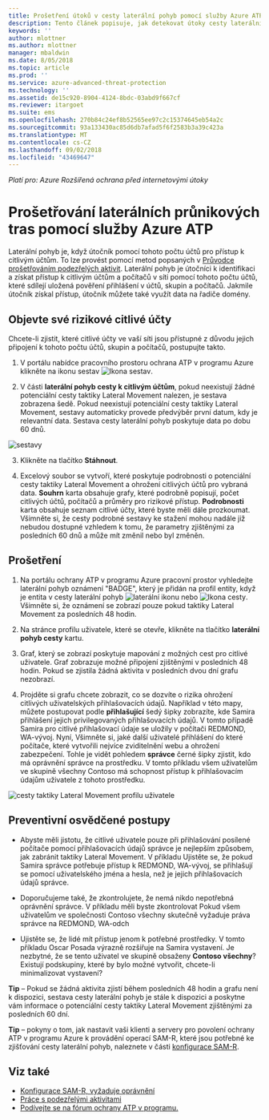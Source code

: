 ```yaml
---
title: Prošetření útoků v cesty laterální pohyb pomocí služby Azure ATP | Dokumentace Microsoftu
description: Tento článek popisuje, jak detekovat útoky cesty laterální pohyb s Azure Advanced Threat Protection (ATP).
keywords: ''
author: mlottner
ms.author: mlottner
manager: mbaldwin
ms.date: 8/05/2018
ms.topic: article
ms.prod: ''
ms.service: azure-advanced-threat-protection
ms.technology: ''
ms.assetid: de15c920-8904-4124-8bdc-03abd9f667cf
ms.reviewer: itargoet
ms.suite: ems
ms.openlocfilehash: 270b84c24ef8b52565ee97c2c15374645eb54a2c
ms.sourcegitcommit: 93a133430ac85d6db7afad5f6f2583b3a39c423a
ms.translationtype: MT
ms.contentlocale: cs-CZ
ms.lasthandoff: 09/02/2018
ms.locfileid: "43469647"
---
```

*Platí pro: Azure Rozšířená ochrana před internetovými útoky*

# <a name="investigating-lateral-movement-paths-with-azure-atp"></a>Prošetřování laterálních průnikových tras pomocí služby Azure ATP


Laterální pohyb je, když útočník pomocí tohoto počtu účtů pro přístup k citlivým účtům. To lze provést pomocí metod popsaných v [Průvodce prošetřováním podezřelých aktivit](suspicious-activity-guide.md). Laterální pohyb je útočníci k identifikaci a získat přístup k citlivým účtům a počítačů v síti pomocí tohoto počtu účtů, které sdílejí uložená pověření přihlášení v účtů, skupin a počítačů. Jakmile útočník získal přístup, útočník můžete také využít data na řadiče domény.


## <a name="discover-your-at-risk-sensitive-accounts"></a>Objevte své rizikové citlivé účty

Chcete-li zjistit, které citlivé účty ve vaší síti jsou přístupné z důvodu jejich připojení k tohoto počtu účtů, skupin a počítačů, postupujte takto. 

1. V portálu nabídce pracovního prostoru ochrana ATP v programu Azure klikněte na ikonu sestav ![Ikona sestav](./media/atp-report-icon.png).

2. V části **laterální pohyb cesty k citlivým účtům**, pokud neexistují žádné potenciální cesty taktiky Lateral Movement nalezen, je sestava zobrazena šedě. Pokud neexistují potenciální cesty taktiky Lateral Movement, sestavy automaticky provede předvýběr první datum, kdy je relevantní data. Sestava cesty laterální pohyb poskytuje data po dobu 60 dnů.

 ![sestavy](./media/reports.png)

3. Klikněte na tlačítko **Stáhnout**.

4. Excelový soubor se vytvoří, které poskytuje podrobnosti o potenciální cesty taktiky Lateral Movement a ohrožení citlivých účtů pro vybraná data. **Souhrn** karta obsahuje grafy, které podrobně popisují, počet citlivých účtů, počítačů a průměry pro rizikové přístup. **Podrobnosti** karta obsahuje seznam citlivé účty, které byste měli dále prozkoumat. Všimněte si, že cesty podrobné sestavy ke stažení mohou nadále již nebudou dostupné vzhledem k tomu, že parametry zjištěnými za posledních 60 dnů a může mít změnil nebo byl změněn.


## <a name="investigate"></a>Prošetření



1. Na portálu ochrany ATP v programu Azure pracovní prostor vyhledejte laterální pohyb oznámení "BADGE", který je přidán na profil entity, když je entita v cesty laterální pohyb ![laterální ikonu](./media/lateral-movement-icon.png) nebo ![Ikona cesty](./media/paths-icon.png). Všimněte si, že oznámení se zobrazí pouze pokud taktiky Lateral Movement za posledních 48 hodin. 

2. Na stránce profilu uživatele, které se otevře, klikněte na tlačítko **laterální pohyb cesty** kartu. 

3. Graf, který se zobrazí poskytuje mapování z možných cest pro citlivé uživatele. Graf zobrazuje možné připojení zjištěnými v posledních 48 hodin. Pokud se zjistila žádná aktivita v posledních dvou dní grafu nezobrazí. 

4. Projděte si grafu chcete zobrazit, co se dozvíte o rizika ohrožení citlivých uživatelských přihlašovacích údajů. Například v této mapy, můžete postupovat podle **přihlašující** šedý šipky zobrazíte, kde Samira přihlášení jejich privilegovaných přihlašovacích údajů. V tomto případě Samira pro citlivé přihlašovací údaje se uložily v počítači REDMOND, WA-vývoj. Nyní, Všimněte si, jaké další uživatelé přihlášení do které počítače, které vytvořili nejvíce zviditelnění webu a ohrožení zabezpečení. Tohle je vidět pohledem **správce** černé šipky zjistit, kdo má oprávnění správce na prostředku. V tomto příkladu všem uživatelům ve skupině všechny Contoso má schopnost přístup k přihlašovacím údajům uživatele z tohoto prostředku.  

 ![cesty taktiky Lateral Movement profilu uživatele](media/user-profile-lateral-movement-paths.png)


## <a name="preventative-best-practices"></a>Preventivní osvědčené postupy

- Abyste měli jistotu, že citlivé uživatele pouze při přihlašování posílené počítače pomocí přihlašovacích údajů správce je nejlepším způsobem, jak zabránit taktiky Lateral Movement. V příkladu Ujistěte se, že pokud Samira správce potřebuje přístup k REDMOND, WA-vývoj, se přihlašují se pomocí uživatelského jména a hesla, než je jejich přihlašovacích údajů správce.

- Doporučujeme také, že zkontrolujete, že nemá nikdo nepotřebná oprávnění správce. V příkladu měli byste zkontrolovat Pokud všem uživatelům ve společnosti Contoso všechny skutečně vyžaduje práva správce na REDMOND, WA-odch

- Ujistěte se, že lidé mít přístup jenom k potřebné prostředky. V tomto příkladu Oscar Posada výrazně rozšiřuje na Samira vystavení. Je nezbytné, že se tento uživatel ve skupině obsaženy **Contoso všechny**? Existují podskupiny, které by bylo možné vytvořit, chcete-li minimalizovat vystavení?

**Tip** – Pokud se žádná aktivita zjistí během posledních 48 hodin a grafu není k dispozici, sestava cesty laterální pohyb je stále k dispozici a poskytne vám informace o potenciální cesty taktiky Lateral Movement zjištěnými za posledních 60 dní. 

**Tip** – pokyny o tom, jak nastavit vaši klienti a servery pro povolení ochrany ATP v programu Azure k provádění operací SAM-R, které jsou potřebné ke zjišťování cesty laterální pohyb, naleznete v části [konfigurace SAM-R](install-atp-step8-samr.md).


## <a name="see-also"></a>Viz také

- [Konfigurace SAM-R, vyžaduje oprávnění](install-atp-step8-samr.md)
- [Práce s podezřelými aktivitami](working-with-suspicious-activities.md)
- [Podívejte se na fórum ochrany ATP v programu.](https://aka.ms/azureatpcommunity)